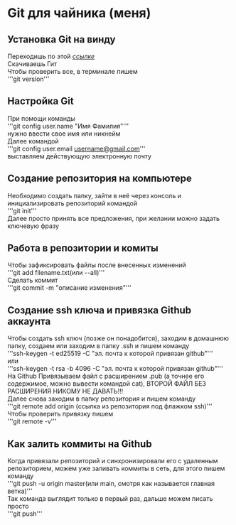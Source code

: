 # Git для чайника (меня)
## Установка Git на винду
Переходишь по этой *[ссылке](https://git-scm.com/download/win)* <br>
Скачиваешь Гит <br>
Чтобы проверить все, в терминале пишем <br> 
'''git version''' <br>
## Настройка Git
При помощи команды <br> 
'''git config user.name "Имя Фамилия"''' <br> 
нужно ввести свое имя или никнейм <br>
Далее командой <br> 
'''git config user.email username@gmail.com''' <br> 
выставляем действующую электронную почту <br>
## Создание репозитория на компьютере
Необходимо создать папку, зайти в неё через консоль и инициализировать репозиторий командой <br> 
'''git init''' <br>
Далее просто принять все предложения, при желании можно задать ключевую фразу <br>
## Работа в репозитории и комиты
Чтобы зафиксировать файлы после внесенных изменений <br> 
'''git add filename.txt(или --all)''' <br>
Сделать коммит <br> 
'''git commit -m "описание изменения"''' <br>
## Создание ssh ключа и привязка Github аккаунта
Чтобы создать ssh ключ (позже он понадобится), заходим в домашнюю папку, создаем или заходим в папку .ssh и пишем команду <br> 
'''ssh-keygen -t ed25519 -C "эл. почта к которой привязан github"''' <br> 
или <br> 
'''ssh-keygen -t rsa -b 4096 -C "эл. почта к которой привязан github"''' <br>
На Github Привязываем файл с расширением .pub (а точнее его содержимое, можно вывести командой cat), ВТОРОЙ ФАЙЛ БЕЗ РАСШИРЕНИЯ НИКОМУ НЕ ДАВАТЬ!!! <br>
Далее снова заходим в папку репозитория и пишем команду <br> 
'''git remote add origin (ссылка из репозитория под флажком ssh)''' <br>
Чтобы проверить привязку пишем <br> 
'''git remote -v''' <br>
## Как залить коммиты на Github
Когда привязали репозиторий и синхронизировали его с удаленным репозиторием, можем уже заливать коммиты в сеть, для этого пишем команду <br>
'''git push -u origin master(или main, смотря как называется главная ветка)''' <br> 
Так команда выглядит только в первый раз, дальше можем писать просто <br>
'''git push'''